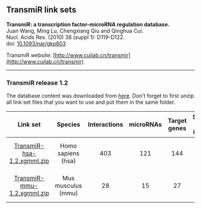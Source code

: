 ## TransmiR link sets

**TransmiR: a transcription factor–microRNA regulation database.<br/>**
Juan Wang, Ming Lu, Chengxiang Qiu and Qinghua Cui.<br/>
Nucl. Acids Res. (2010) 38 (suppl 1): D119-D122.<br/>
doi: [10.1093/nar/gkp803](http://doi.org/10.1093/nar/gkp803)

TransmiR website: [http://www.cuilab.cn/transmir](http://www.cuilab.cn/transmir)

---

### TransmiR release 1.2

The database content was downloaded from [here](http://www.cuilab.cn/transmir). Don’t forget to first unzip all link set files that you want to use and put them in the same folder.

| **Link set** | **Species** | **Interactions** | **microRNAs** | **Target genes** | **Supported gene identifiers** |
| :---: | :---: | :---: | :---: | :---: | :---: |
| [TransmiR-hsa-1.2.xgmml.zip](http://projects.bigcat.unimaas.nl/data/cytargetlinker/regins/transmir/TransmiR-hsa-1.2.xgmml.zip) | Homo sapiens (hsa) | 403 | 121 | 144 | NCBI Gene, Ensembl, UniProt | 
| [TransmiR-mmu-1.2.xgmml.zip](http://projects.bigcat.unimaas.nl/data/cytargetlinker/regins/transmir/TransmiR-mmu-1.2.xgmml.zip) | Mus musculus (mmu) | 28 | 15 | 27 | NCBI Gene, Ensembl, UniProt | 
